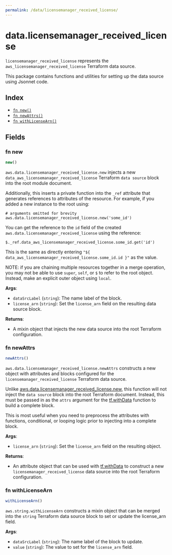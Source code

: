 ```yaml
---
permalink: /data/licensemanager_received_license/
---
```


# data.licensemanager_received_license

`licensemanager_received_license` represents the `aws_licensemanager_received_license` Terraform data source.



This package contains functions and utilities for setting up the data source using Jsonnet code.


## Index

* [`fn new()`](#fn-new)
* [`fn newAttrs()`](#fn-newattrs)
* [`fn withLicenseArn()`](#fn-withlicensearn)

## Fields

### fn new

```ts
new()
```


`aws.data.licensemanager_received_license.new` injects a new `data_aws_licensemanager_received_license` Terraform `data source`
block into the root module document.

Additionally, this inserts a private function into the `_ref` attribute that generates references to attributes of the
resource. For example, if you added a new instance to the root using:

    # arguments omitted for brevity
    aws.data.licensemanager_received_license.new('some_id')

You can get the reference to the `id` field of the created `aws.data.licensemanager_received_license` using the reference:

    $._ref.data_aws_licensemanager_received_license.some_id.get('id')

This is the same as directly entering `"${ data_aws_licensemanager_received_license.some_id.id }"` as the value.

NOTE: if you are chaining multiple resources together in a merge operation, you may not be able to use `super`, `self`,
or `$` to refer to the root object. Instead, make an explicit outer object using `local`.

**Args**:
  - `dataSrcLabel` (`string`): The name label of the block.
  - `license_arn` (`string`): Set the `license_arn` field on the resulting data source block.

**Returns**:
- A mixin object that injects the new data source into the root Terraform configuration.


### fn newAttrs

```ts
newAttrs()
```


`aws.data.licensemanager_received_license.newAttrs` constructs a new object with attributes and blocks configured for the `licensemanager_received_license`
Terraform data source.

Unlike [aws.data.licensemanager_received_license.new](#fn-new), this function will not inject the `data source`
block into the root Terraform document. Instead, this must be passed in as the `attrs` argument for the
[tf.withData](https://github.com/tf-libsonnet/core/tree/main/docs#fn-withdata) function to build a complete block.

This is most useful when you need to preprocess the attributes with functions, conditional, or looping logic prior to
injecting into a complete block.

**Args**:
  - `license_arn` (`string`): Set the `license_arn` field on the resulting object.

**Returns**:
  - An attribute object that can be used with [tf.withData](https://github.com/tf-libsonnet/core/tree/main/docs#fn-withdata) to construct a new `licensemanager_received_license` data source into the root Terraform configuration.


### fn withLicenseArn

```ts
withLicenseArn()
```

`aws.string.withLicenseArn` constructs a mixin object that can be merged into the `string`
Terraform data source block to set or update the license_arn field.



**Args**:
  - `dataSrcLabel` (`string`): The name label of the block to update.
  - `value` (`string`): The value to set for the `license_arn` field.
